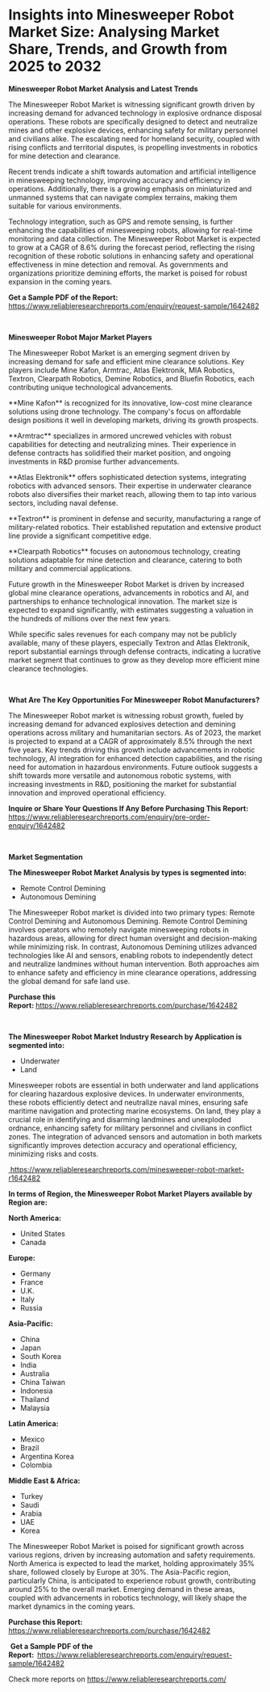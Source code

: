 <p><h1>Insights into Minesweeper Robot Market Size: Analysing Market Share, Trends, and Growth from 2025 to 2032</h1></p><p><strong>Minesweeper Robot Market Analysis and Latest Trends</strong></p>
<p><p>The Minesweeper Robot Market is witnessing significant growth driven by increasing demand for advanced technology in explosive ordnance disposal operations. These robots are specifically designed to detect and neutralize mines and other explosive devices, enhancing safety for military personnel and civilians alike. The escalating need for homeland security, coupled with rising conflicts and territorial disputes, is propelling investments in robotics for mine detection and clearance. </p><p>Recent trends indicate a shift towards automation and artificial intelligence in minesweeping technology, improving accuracy and efficiency in operations. Additionally, there is a growing emphasis on miniaturized and unmanned systems that can navigate complex terrains, making them suitable for various environments. </p><p>Technology integration, such as GPS and remote sensing, is further enhancing the capabilities of minesweeping robots, allowing for real-time monitoring and data collection. The Minesweeper Robot Market is expected to grow at a CAGR of 8.6% during the forecast period, reflecting the rising recognition of these robotic solutions in enhancing safety and operational effectiveness in mine detection and removal. As governments and organizations prioritize demining efforts, the market is poised for robust expansion in the coming years.</p></p>
<p><strong>Get a Sample PDF of the Report:&nbsp;</strong> <a href="https://www.reliableresearchreports.com/enquiry/request-sample/1642482?utm_campaign=2263&utm_medium=2&utm_source=Github&utm_content=ia&utm_term=22022025&utm_id=minesweeper-robot">https://www.reliableresearchreports.com/enquiry/request-sample/1642482</a></p>
<p>&nbsp;</p>
<p><strong>Minesweeper Robot Major Market Players</strong></p>
<p><p>The Minesweeper Robot Market is an emerging segment driven by increasing demand for safe and efficient mine clearance solutions. Key players include Mine Kafon, Armtrac, Atlas Elektronik, MIA Robotics, Textron, Clearpath Robotics, Demine Robotics, and Bluefin Robotics, each contributing unique technological advancements.</p><p>**Mine Kafon** is recognized for its innovative, low-cost mine clearance solutions using drone technology. The company's focus on affordable design positions it well in developing markets, driving its growth prospects.</p><p>**Armtrac** specializes in armored uncrewed vehicles with robust capabilities for detecting and neutralizing mines. Their experience in defense contracts has solidified their market position, and ongoing investments in R&D promise further advancements.</p><p>**Atlas Elektronik** offers sophisticated detection systems, integrating robotics with advanced sensors. Their expertise in underwater clearance robots also diversifies their market reach, allowing them to tap into various sectors, including naval defense.</p><p>**Textron** is prominent in defense and security, manufacturing a range of military-related robotics. Their established reputation and extensive product line provide a significant competitive edge.</p><p>**Clearpath Robotics** focuses on autonomous technology, creating solutions adaptable for mine detection and clearance, catering to both military and commercial applications.</p><p>Future growth in the Minesweeper Robot Market is driven by increased global mine clearance operations, advancements in robotics and AI, and partnerships to enhance technological innovation. The market size is expected to expand significantly, with estimates suggesting a valuation in the hundreds of millions over the next few years.</p><p>While specific sales revenues for each company may not be publicly available, many of these players, especially Textron and Atlas Elektronik, report substantial earnings through defense contracts, indicating a lucrative market segment that continues to grow as they develop more efficient mine clearance technologies.</p></p>
<p>&nbsp;</p>
<p><strong>What Are The Key Opportunities For Minesweeper Robot Manufacturers?</strong></p>
<p><p>The Minesweeper Robot market is witnessing robust growth, fueled by increasing demand for advanced explosives detection and demining operations across military and humanitarian sectors. As of 2023, the market is projected to expand at a CAGR of approximately 8.5% through the next five years. Key trends driving this growth include advancements in robotic technology, AI integration for enhanced detection capabilities, and the rising need for automation in hazardous environments. Future outlook suggests a shift towards more versatile and autonomous robotic systems, with increasing investments in R&D, positioning the market for substantial innovation and improved operational efficiency.</p></p>
<p><strong>Inquire or Share Your Questions If Any Before Purchasing This Report:</strong> <a href="https://www.reliableresearchreports.com/enquiry/pre-order-enquiry/1642482?utm_campaign=2263&utm_medium=2&utm_source=Github&utm_content=ia&utm_term=22022025&utm_id=minesweeper-robot">https://www.reliableresearchreports.com/enquiry/pre-order-enquiry/1642482</a></p>
<p>&nbsp;</p>
<p><strong>Market Segmentation</strong></p>
<p><strong>The Minesweeper Robot Market Analysis by types is segmented into:</strong></p>
<p><ul><li>Remote Control Demining</li><li>Autonomous Demining</li></ul></p>
<p><p>The Minesweeper Robot market is divided into two primary types: Remote Control Demining and Autonomous Demining. Remote Control Demining involves operators who remotely navigate minesweeping robots in hazardous areas, allowing for direct human oversight and decision-making while minimizing risk. In contrast, Autonomous Demining utilizes advanced technologies like AI and sensors, enabling robots to independently detect and neutralize landmines without human intervention. Both approaches aim to enhance safety and efficiency in mine clearance operations, addressing the global demand for safe land use.</p></p>
<p><strong>Purchase this Report:&nbsp;</strong><a href="https://www.reliableresearchreports.com/purchase/1642482?utm_campaign=2263&utm_medium=2&utm_source=Github&utm_content=ia&utm_term=22022025&utm_id=minesweeper-robot">https://www.reliableresearchreports.com/purchase/1642482</a></p>
<p>&nbsp;</p>
<p><strong>The Minesweeper Robot Market Industry Research by Application is segmented into:</strong></p>
<p><ul><li>Underwater</li><li>Land</li></ul></p>
<p><p>Minesweeper robots are essential in both underwater and land applications for clearing hazardous explosive devices. In underwater environments, these robots efficiently detect and neutralize naval mines, ensuring safe maritime navigation and protecting marine ecosystems. On land, they play a crucial role in identifying and disarming landmines and unexploded ordnance, enhancing safety for military personnel and civilians in conflict zones. The integration of advanced sensors and automation in both markets significantly improves detection accuracy and operational efficiency, minimizing risks and costs.</p></p>
<p><a href="https://www.reliableresearchreports.com/minesweeper-robot-market-r1642482?utm_campaign=2263&utm_medium=2&utm_source=Github&utm_content=ia&utm_term=22022025&utm_id=minesweeper-robot">&nbsp;https://www.reliableresearchreports.com/minesweeper-robot-market-r1642482</a></p>
<p><strong>In terms of Region, the Minesweeper Robot Market Players available by Region are:</strong></p>
<p>
    <p> <strong> North America: </strong>
        <ul>
            <li>United States</li>
            <li>Canada</li>
        </ul>
        </p> 
    <p> <strong> Europe: </strong>
        <ul>
            <li>Germany</li>
            <li>France</li>
            <li>U.K.</li>
            <li>Italy</li>
            <li>Russia</li>
        </ul>
        </p> 
    <p> <strong> Asia-Pacific: </strong>
        <ul>
            <li>China</li>
            <li>Japan</li>
            <li>South Korea</li>
            <li>India</li>
            <li>Australia</li>
            <li>China Taiwan</li>
            <li>Indonesia</li>
            <li>Thailand</li>
            <li>Malaysia</li>
        </ul>
        </p> 
    <p> <strong> Latin America: </strong>
        <ul>
            <li>Mexico</li>
            <li>Brazil</li>
            <li>Argentina Korea</li>
            <li>Colombia</li>
        </ul>
        </p> 
    <p> <strong> Middle East & Africa: </strong>
        <ul>
            <li>Turkey</li>
            <li>Saudi</li>
            <li>Arabia</li>
            <li>UAE</li>
            <li>Korea</li>
        </ul>
    </p>
    </p>
<p><p>The Minesweeper Robot Market is poised for significant growth across various regions, driven by increasing automation and safety requirements. North America is expected to lead the market, holding approximately 35% share, followed closely by Europe at 30%. The Asia-Pacific region, particularly China, is anticipated to experience robust growth, contributing around 25% to the overall market. Emerging demand in these areas, coupled with advancements in robotics technology, will likely shape the market dynamics in the coming years.</p></p>
<p><strong>Purchase this Report: </strong><a href="https://www.reliableresearchreports.com/purchase/1642482?utm_campaign=2263&utm_medium=2&utm_source=Github&utm_content=ia&utm_term=22022025&utm_id=minesweeper-robot">https://www.reliableresearchreports.com/purchase/1642482</a></p>
<p>&nbsp;<strong>Get a Sample PDF of the Report:&nbsp;&nbsp;</strong><a href="https://www.reliableresearchreports.com/enquiry/request-sample/1642482?utm_campaign=2263&utm_medium=2&utm_source=Github&utm_content=ia&utm_term=22022025&utm_id=minesweeper-robot">https://www.reliableresearchreports.com/enquiry/request-sample/1642482</a></p>
<p><strong></strong></p>
<p>Check more reports on <a href="https://www.reliableresearchreports.com/?utm_campaign=2263&utm_medium=2&utm_source=Github&utm_content=ia&utm_term=22022025&utm_id=minesweeper-robot">https://www.reliableresearchreports.com/</a></p>